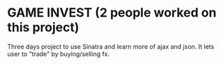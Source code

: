 # GAME INVEST (2 people worked on this project)

Three days project to use Sinatra and learn more of ajax and json.
It lets user to "trade" by buying/selling fx.



